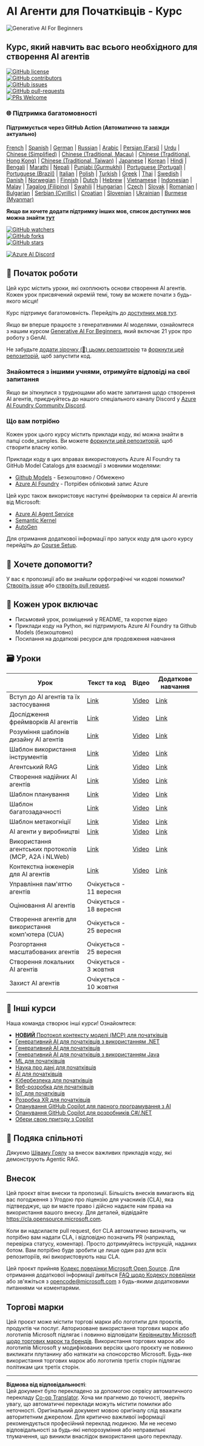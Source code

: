 <!--
CO_OP_TRANSLATOR_METADATA:
{
  "original_hash": "9cb9bf18040a36fb1d822b10e92e7c04",
  "translation_date": "2025-09-07T08:10:59+00:00",
  "source_file": "README.md",
  "language_code": "uk"
}
-->
# AI Агенти для Початківців - Курс

![Generative AI For Beginners](../../translated_images/repo-thumbnailv2.06f4a48036fde647f6ba4eb19f5651babe59bb30e972748afb349e47725d7601.uk.png)

## Курс, який навчить вас всього необхідного для створення AI агентів

[![GitHub license](https://img.shields.io/github/license/microsoft/ai-agents-for-beginners.svg)](https://github.com/microsoft/ai-agents-for-beginners/blob/master/LICENSE?WT.mc_id=academic-105485-koreyst)  
[![GitHub contributors](https://img.shields.io/github/contributors/microsoft/ai-agents-for-beginners.svg)](https://GitHub.com/microsoft/ai-agents-for-beginners/graphs/contributors/?WT.mc_id=academic-105485-koreyst)  
[![GitHub issues](https://img.shields.io/github/issues/microsoft/ai-agents-for-beginners.svg)](https://GitHub.com/microsoft/ai-agents-for-beginners/issues/?WT.mc_id=academic-105485-koreyst)  
[![GitHub pull-requests](https://img.shields.io/github/issues-pr/microsoft/ai-agents-for-beginners.svg)](https://GitHub.com/microsoft/ai-agents-for-beginners/pulls/?WT.mc_id=academic-105485-koreyst)  
[![PRs Welcome](https://img.shields.io/badge/PRs-welcome-brightgreen.svg?style=flat-square)](http://makeapullrequest.com?WT.mc_id=academic-105485-koreyst)  

### 🌐 Підтримка багатомовності

#### Підтримується через GitHub Action (Автоматично та завжди актуально)

[French](../fr/README.md) | [Spanish](../es/README.md) | [German](../de/README.md) | [Russian](../ru/README.md) | [Arabic](../ar/README.md) | [Persian (Farsi)](../fa/README.md) | [Urdu](../ur/README.md) | [Chinese (Simplified)](../zh/README.md) | [Chinese (Traditional, Macau)](../mo/README.md) | [Chinese (Traditional, Hong Kong)](../hk/README.md) | [Chinese (Traditional, Taiwan)](../tw/README.md) | [Japanese](../ja/README.md) | [Korean](../ko/README.md) | [Hindi](../hi/README.md) | [Bengali](../bn/README.md) | [Marathi](../mr/README.md) | [Nepali](../ne/README.md) | [Punjabi (Gurmukhi)](../pa/README.md) | [Portuguese (Portugal)](../pt/README.md) | [Portuguese (Brazil)](../br/README.md) | [Italian](../it/README.md) | [Polish](../pl/README.md) | [Turkish](../tr/README.md) | [Greek](../el/README.md) | [Thai](../th/README.md) | [Swedish](../sv/README.md) | [Danish](../da/README.md) | [Norwegian](../no/README.md) | [Finnish](../fi/README.md) | [Dutch](../nl/README.md) | [Hebrew](../he/README.md) | [Vietnamese](../vi/README.md) | [Indonesian](../id/README.md) | [Malay](../ms/README.md) | [Tagalog (Filipino)](../tl/README.md) | [Swahili](../sw/README.md) | [Hungarian](../hu/README.md) | [Czech](../cs/README.md) | [Slovak](../sk/README.md) | [Romanian](../ro/README.md) | [Bulgarian](../bg/README.md) | [Serbian (Cyrillic)](../sr/README.md) | [Croatian](../hr/README.md) | [Slovenian](../sl/README.md) | [Ukrainian](./README.md) | [Burmese (Myanmar)](../my/README.md)

**Якщо ви хочете додати підтримку інших мов, список доступних мов можна знайти [тут](https://github.com/Azure/co-op-translator/blob/main/getting_started/supported-languages.md)**

[![GitHub watchers](https://img.shields.io/github/watchers/microsoft/ai-agents-for-beginners.svg?style=social&label=Watch)](https://GitHub.com/microsoft/ai-agents-for-beginners/watchers/?WT.mc_id=academic-105485-koreyst)  
[![GitHub forks](https://img.shields.io/github/forks/microsoft/ai-agents-for-beginners.svg?style=social&label=Fork)](https://GitHub.com/microsoft/ai-agents-for-beginners/network/?WT.mc_id=academic-105485-koreyst)  
[![GitHub stars](https://img.shields.io/github/stars/microsoft/ai-agents-for-beginners.svg?style=social&label=Star)](https://GitHub.com/microsoft/ai-agents-for-beginners/stargazers/?WT.mc_id=academic-105485-koreyst)  

[![Azure AI Discord](https://dcbadge.limes.pink/api/server/kzRShWzttr)](https://discord.gg/kzRShWzttr)

## 🌱 Початок роботи

Цей курс містить уроки, які охоплюють основи створення AI агентів. Кожен урок присвячений окремій темі, тому ви можете почати з будь-якого місця!

Курс підтримує багатомовність. Перейдіть до [доступних мов тут](../..).  

Якщо ви вперше працюєте з генеративними AI моделями, ознайомтеся з нашим курсом [Generative AI For Beginners](https://aka.ms/genai-beginners), який включає 21 урок про роботу з GenAI.

Не забудьте [додати зірочку (🌟) цьому репозиторію](https://docs.github.com/en/get-started/exploring-projects-on-github/saving-repositories-with-stars?WT.mc_id=academic-105485-koreyst) та [форкнути цей репозиторій](https://github.com/microsoft/ai-agents-for-beginners/fork), щоб запустити код.

### Знайомтеся з іншими учнями, отримуйте відповіді на свої запитання

Якщо ви зіткнулися з труднощами або маєте запитання щодо створення AI агентів, приєднуйтесь до нашого спеціального каналу Discord у [Azure AI Foundry Community Discord](https://aka.ms/ai-agents/discord).

### Що вам потрібно

Кожен урок цього курсу містить приклади коду, які можна знайти в папці code_samples. Ви можете [форкнути цей репозиторій](https://github.com/microsoft/ai-agents-for-beginners/fork), щоб створити власну копію.  

Приклади коду в цих вправах використовують Azure AI Foundry та GitHub Model Catalogs для взаємодії з мовними моделями:

- [Github Models](https://aka.ms/ai-agents-beginners/github-models) - Безкоштовно / Обмежено  
- [Azure AI Foundry](https://aka.ms/ai-agents-beginners/ai-foundry) - Потрібен обліковий запис Azure  

Цей курс також використовує наступні фреймворки та сервіси AI агентів від Microsoft:

- [Azure AI Agent Service](https://aka.ms/ai-agents-beginners/ai-agent-service)  
- [Semantic Kernel](https://aka.ms/ai-agents-beginners/semantic-kernel)  
- [AutoGen](https://aka.ms/ai-agents/autogen)  

Для отримання додаткової інформації про запуск коду для цього курсу перейдіть до [Course Setup](./00-course-setup/README.md).

## 🙏 Хочете допомогти?

У вас є пропозиції або ви знайшли орфографічні чи кодові помилки? [Створіть issue](https://github.com/microsoft/ai-agents-for-beginners/issues?WT.mc_id=academic-105485-koreyst) або [створіть pull request](https://github.com/microsoft/ai-agents-for-beginners/pulls?WT.mc_id=academic-105485-koreyst).

## 📂 Кожен урок включає

- Письмовий урок, розміщений у README, та коротке відео  
- Приклади коду на Python, які підтримують Azure AI Foundry та Github Models (безкоштовно)  
- Посилання на додаткові ресурси для продовження навчання  

## 🗃️ Уроки

| **Урок**                                     | **Текст та код**                                 | **Відео**                                                  | **Додаткове навчання**                                                                 |
|----------------------------------------------|--------------------------------------------------|------------------------------------------------------------|----------------------------------------------------------------------------------------|
| Вступ до AI агентів та їх застосування        | [Link](./01-intro-to-ai-agents/README.md)        | [Video](https://youtu.be/3zgm60bXmQk?si=z8QygFvYQv-9WtO1)  | [Link](https://aka.ms/ai-agents-beginners/collection?WT.mc_id=academic-105485-koreyst) |
| Дослідження фреймворків AI агентів            | [Link](./02-explore-agentic-frameworks/README.md)| [Video](https://youtu.be/ODwF-EZo_O8?si=Vawth4hzVaHv-u0H)  | [Link](https://aka.ms/ai-agents-beginners/collection?WT.mc_id=academic-105485-koreyst) |
| Розуміння шаблонів дизайну AI агентів         | [Link](./03-agentic-design-patterns/README.md)   | [Video](https://youtu.be/m9lM8qqoOEA?si=BIzHwzstTPL8o9GF)  | [Link](https://aka.ms/ai-agents-beginners/collection?WT.mc_id=academic-105485-koreyst) |
| Шаблон використання інструментів              | [Link](./04-tool-use/README.md)                  | [Video](https://youtu.be/vieRiPRx-gI?si=2z6O2Xu2cu_Jz46N)  | [Link](https://aka.ms/ai-agents-beginners/collection?WT.mc_id=academic-105485-koreyst) |
| Агентський RAG                                | [Link](./05-agentic-rag/README.md)               | [Video](https://youtu.be/WcjAARvdL7I?si=gKPWsQpKiIlDH9A3)  | [Link](https://aka.ms/ai-agents-beginners/collection?WT.mc_id=academic-105485-koreyst) |
| Створення надійних AI агентів                 | [Link](./06-building-trustworthy-agents/README.md)| [Video](https://youtu.be/iZKkMEGBCUQ?si=jZjpiMnGFOE9L8OK ) | [Link](https://aka.ms/ai-agents-beginners/collection?WT.mc_id=academic-105485-koreyst) |
| Шаблон планування                             | [Link](./07-planning-design/README.md)           | [Video](https://youtu.be/kPfJ2BrBCMY?si=6SC_iv_E5-mzucnC)  | [Link](https://aka.ms/ai-agents-beginners/collection?WT.mc_id=academic-105485-koreyst) |
| Шаблон багатозадачності                       | [Link](./08-multi-agent/README.md)               | [Video](https://youtu.be/V6HpE9hZEx0?si=rMgDhEu7wXo2uo6g)  | [Link](https://aka.ms/ai-agents-beginners/collection?WT.mc_id=academic-105485-koreyst) |
| Шаблон метакогніції                           | [Link](./09-metacognition/README.md)             | [Video](https://youtu.be/His9R6gw6Ec?si=8gck6vvdSNCt6OcF)  | [Link](https://aka.ms/ai-agents-beginners/collection?WT.mc_id=academic-105485-koreyst) |
| AI агенти у виробництві                       | [Link](./10-ai-agents-production/README.md)      | [Video](https://youtu.be/l4TP6IyJxmQ?si=31dnhexRo6yLRJDl)  | [Link](https://aka.ms/ai-agents-beginners/collection?WT.mc_id=academic-105485-koreyst) |
| Використання агентських протоколів (MCP, A2A і NLWeb) | [Link](./11-agentic-protocols/README.md)         | [Video](https://youtu.be/X-Dh9R3Opn8)                      | [Link](https://aka.ms/ai-agents-beginners/collection?WT.mc_id=academic-105485-koreyst) |
| Контекстна інженерія для AI агентів          | [Link](./12-context-engineering/README.md)         | [Video](https://youtu.be/F5zqRV7gEag)                                 | [Link](https://aka.ms/ai-agents-beginners/collection?WT.mc_id=academic-105485-koreyst) |
| Управління пам'яттю агентів                  | Очікується - 11 вересня                            |                                                            |                                                                                        |
| Оцінювання AI агентів                        | Очікується - 18 вересня                            |                                                            |                                                                                        |
| Створення агентів для використання комп'ютера (CUA) | Очікується - 25 вересня                            |                                                            |                                                                                        |
| Розгортання масштабованих агентів            | Очікується - 25 вересня                            |                                                            |                                                                                        |
| Створення локальних AI агентів               | Очікується - 3 жовтня                              |                                                            |                                                                                        |
| Захист AI агентів                            | Очікується - 10 жовтня                             |                                                            |                                                                                        |

## 🎒 Інші курси

Наша команда створює інші курси! Ознайомтеся:

- [**НОВИЙ** Протокол контексту моделі (MCP) для початківців](https://github.com/microsoft/mcp-for-beginners?WT.mc_id=academic-105485-koreyst)
- [Генеративний AI для початківців з використанням .NET](https://github.com/microsoft/Generative-AI-for-beginners-dotnet?WT.mc_id=academic-105485-koreyst)
- [Генеративний AI для початківців](https://github.com/microsoft/generative-ai-for-beginners?WT.mc_id=academic-105485-koreyst)
- [Генеративний AI для початківців з використанням Java](https://github.com/microsoft/generative-ai-for-beginners-java?WT.mc_id=academic-105485-koreyst)
- [ML для початківців](https://aka.ms/ml-beginners?WT.mc_id=academic-105485-koreyst)
- [Наука про дані для початківців](https://aka.ms/datascience-beginners?WT.mc_id=academic-105485-koreyst)
- [AI для початківців](https://aka.ms/ai-beginners?WT.mc_id=academic-105485-koreyst)
- [Кібербезпека для початківців](https://github.com/microsoft/Security-101??WT.mc_id=academic-96948-sayoung)
- [Веб-розробка для початківців](https://aka.ms/webdev-beginners?WT.mc_id=academic-105485-koreyst)
- [IoT для початківців](https://aka.ms/iot-beginners?WT.mc_id=academic-105485-koreyst)
- [Розробка XR для початківців](https://github.com/microsoft/xr-development-for-beginners?WT.mc_id=academic-105485-koreyst)
- [Опанування GitHub Copilot для парного програмування з AI](https://aka.ms/GitHubCopilotAI?WT.mc_id=academic-105485-koreyst)
- [Опанування GitHub Copilot для розробників C#/.NET](https://github.com/microsoft/mastering-github-copilot-for-dotnet-csharp-developers?WT.mc_id=academic-105485-koreyst)
- [Обери свою пригоду з Copilot](https://github.com/microsoft/CopilotAdventures?WT.mc_id=academic-105485-koreyst)

## 🌟 Подяка спільноті

Дякуємо [Шіваму Гоялу](https://www.linkedin.com/in/shivam2003/) за внесок важливих прикладів коду, які демонструють Agentic RAG. 

## Внесок

Цей проєкт вітає внески та пропозиції. Більшість внесків вимагають від вас погодження з 
Угодою про ліцензію для учасників (CLA), яка підтверджує, що ви маєте право і дійсно надаєте нам 
права на використання вашого внеску. Для деталей, відвідайте 
<https://cla.opensource.microsoft.com>.

Коли ви надсилаєте pull request, бот CLA автоматично визначить, чи потрібно вам надати 
CLA, і відповідно позначить PR (наприклад, перевірка статусу, коментар). Просто дотримуйтесь 
інструкцій, наданих ботом. Вам потрібно буде зробити це лише один раз для всіх репозиторіїв, які використовують наш CLA.

Цей проєкт прийняв [Кодекс поведінки Microsoft Open Source](https://opensource.microsoft.com/codeofconduct/).
Для отримання додаткової інформації дивіться [FAQ щодо Кодексу поведінки](https://opensource.microsoft.com/codeofconduct/faq/) або 
зв'яжіться з [opencode@microsoft.com](mailto:opencode@microsoft.com) з будь-якими додатковими питаннями чи коментарями.

## Торгові марки

Цей проєкт може містити торгові марки або логотипи для проєктів, продуктів чи послуг. Авторизоване використання торгових марок або логотипів Microsoft підлягає і повинно відповідати 
[Керівництву Microsoft щодо торгових марок та брендів](https://www.microsoft.com/legal/intellectualproperty/trademarks/usage/general).
Використання торгових марок або логотипів Microsoft у модифікованих версіях цього проєкту не повинно викликати плутанину або натякати на спонсорство Microsoft.
Будь-яке використання торгових марок або логотипів третіх сторін підлягає політикам цих третіх сторін.

---

**Відмова від відповідальності**:  
Цей документ було перекладено за допомогою сервісу автоматичного перекладу [Co-op Translator](https://github.com/Azure/co-op-translator). Хоча ми прагнемо до точності, зверніть увагу, що автоматичні переклади можуть містити помилки або неточності. Оригінальний документ мовою оригіналу слід вважати авторитетним джерелом. Для критично важливої інформації рекомендується професійний переклад людиною. Ми не несемо відповідальності за будь-які непорозуміння або неправильні тлумачення, що виникли внаслідок використання цього перекладу.